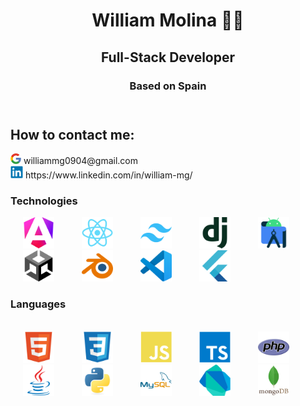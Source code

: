<header id="header" align="center">
    <h1 align="center">William Molina 👋🏻 </h1>
    <h2>Full-Stack Developer</h2>
    <h3>Based on Spain</h3>
</header>

<section>
    <h2>How to contact me: </h2>
    <img src="https://github.com/devicons/devicon/blob/master/icons/google/google-original.svg" title="Gmail" alt="Gmail" width="17" height="17">   williammg0904@gmail.com<br>
    <img src="https://github.com/devicons/devicon/blob/master/icons/linkedin/linkedin-original.svg" title="LinkedIn" alt="LinkedIn" width="20" height="20"> https://www.linkedin.com/in/william-mg/
</section>

<section>
    <h3>Technologies</h3>
    <img src="https://github.com/devicons/devicon/blob/master/icons/angular/angular-original.svg" title="angular" alt="angular" width="50" height="50" style="padding: 0px 20px;">
    <img src="https://github.com/devicons/devicon/blob/master/icons/react/react-original.svg" title="react" alt="react" width="50" height="50" style="padding: 0px 20px;">
    <img src="https://github.com/devicons/devicon/blob/master/icons/tailwindcss/tailwindcss-original.svg" title="tailwind" alt="tailwind" width="50" height="50" style="padding: 0px 20px;">
    <img src="https://github.com/devicons/devicon/blob/master/icons/django/django-plain.svg" title="django" alt="tailwind" width="50" height="50" style="padding: 0px 20px;">
    <img src="https://github.com/devicons/devicon/blob/master/icons/androidstudio/androidstudio-original.svg" title="Android Studio" alt="Android Studio" width="50" height="50" style="padding: 0px 20px;">
    <img src="https://github.com/devicons/devicon/blob/master/icons/unity/unity-original.svg" title="Unity" alt="Unity" width="50" height="50" style="padding: 0px 20px;">
    <img src="https://github.com/devicons/devicon/blob/master/icons/blender/blender-original.svg" title="blender" alt="blender" width="50" height="50" style="padding: 0px 20px;">
    <img src="https://github.com/devicons/devicon/blob/master/icons/vscode/vscode-original.svg" title="vscode" alt="vscode" width="50" height="50" style="padding: 0px 20px;">
    <img src="https://github.com/devicons/devicon/blob/master/icons/flutter/flutter-original.svg" title="flutter" alt="flutter" width="50" height="50" style="padding: 0px 20px;">
    
</section>

<section>
    <h3>Languages</h3><br>
    <img src="https://github.com/devicons/devicon/blob/master/icons/html5/html5-original.svg" title="HTML5" alt="HTML5" width="50" height="50" style="padding: 0px 20px;">
    <img src="https://github.com/devicons/devicon/blob/master/icons/css3/css3-original.svg" title="CSS" alt="CSS" width="50" height="50" style="padding: 0px 20px;">
    <img src="https://github.com/devicons/devicon/blob/master/icons/javascript/javascript-plain.svg" title="JS" alt="JS" width="50" height="50" style="padding: 0px 20px;">
    <img src="https://github.com/devicons/devicon/blob/master/icons/typescript/typescript-original.svg" title="TS" alt="TS" width="50" height="50" style="padding: 0px 20px;">
    <img src="https://github.com/devicons/devicon/blob/master/icons/php/php-original.svg" title="PHP" alt="PHP" width="50" height="50" style="padding: 0px 20px;">
    <img src="https://github.com/devicons/devicon/blob/master/icons/java/java-original.svg" title="Java" alt="Java" width="50" height="50" style="padding: 0px 20px;">
    <img src="https://github.com/devicons/devicon/blob/master/icons/python/python-original.svg" title="Python" alt="Python" width="50" height="50" style="padding: 0px 20px;">
    <img src="https://github.com/devicons/devicon/blob/master/icons/mysql/mysql-original-wordmark.svg" title="MySQL" alt="MySQL" width="50" height="50" style="padding: 0px 20px;">
    <img src="https://github.com/devicons/devicon/blob/master/icons/dart/dart-original.svg" title="dart" alt="dart" width="50" height="50" style="padding: 0px 20px;">
    <img src="https://github.com/devicons/devicon/blob/master/icons/mongodb/mongodb-original-wordmark.svg" title="mdb" alt="mdb" width="50" height="50" style="padding: 0px 20px;">
   
</section>

